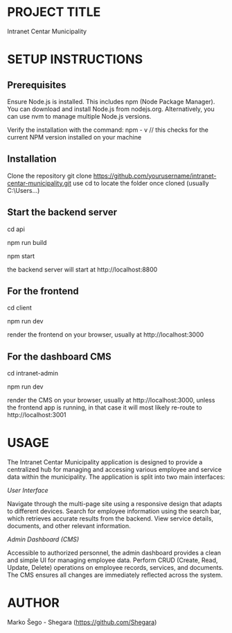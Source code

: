 
# PROJECT TITLE
Intranet Centar Municipality

# SETUP INSTRUCTIONS
## Prerequisites

Ensure Node.js is installed. This includes npm (Node Package Manager). You can download and install Node.js from nodejs.org. Alternatively, you can use nvm to manage multiple Node.js versions. 

Verify the installation with the command: npm - v  // this checks for the current NPM version installed on your machine

## Installation

Clone the repository
git clone https://github.com/yourusername/intranet-centar-municipality.git
use cd to locate the folder once cloned (usually C:\Users\...)

## Start the backend server
cd api 

npm run build

npm start

the backend server will start at http://localhost:8800

## For the frontend
cd client

npm run dev

render the frontend on your browser, usually at http://localhost:3000

## For the dashboard CMS 
cd intranet-admin

npm run dev

render the CMS on your browser, usually at http://localhost:3000, unless the frontend app is running, in that case it will most likely re-route to http://localhost:3001

# USAGE
The Intranet Centar Municipality application is designed to provide a centralized hub for managing and accessing various employee and service data within the municipality. The application is split into two main interfaces:

*User Interface*

Navigate through the multi-page site using a responsive design that adapts to different devices.
Search for employee information using the search bar, which retrieves accurate results from the backend.
View service details, documents, and other relevant information.

*Admin Dashboard (CMS)*

Accessible to authorized personnel, the admin dashboard provides a clean and simple UI for managing employee data.
Perform CRUD (Create, Read, Update, Delete) operations on employee records, services, and documents.
The CMS ensures all changes are immediately reflected across the system.

# AUTHOR
Marko Šego - Shegara (https://github.com/Shegara)



